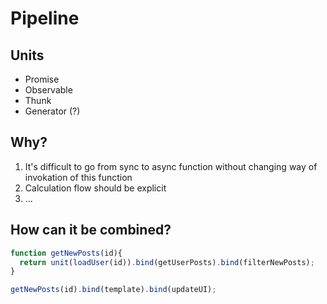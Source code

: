 # Pipeline

## Units

 - Promise
 - Observable
 - Thunk
 - Generator (?)

## Why?

 1. It's difficult to go from sync to async function without changing way of invokation of this function
 2. Calculation flow should be explicit
 3. ...

## How can it be combined?

```javascript
function getNewPosts(id){
  return unit(loadUser(id)).bind(getUserPosts).bind(filterNewPosts);
}

getNewPosts(id).bind(template).bind(updateUI);
```
